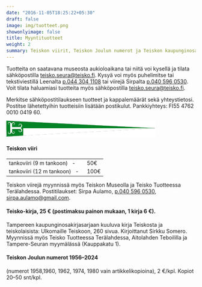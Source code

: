 ```yaml
---
date: "2016-11-05T18:25:22+05:30"
draft: false
image: img/tuotteet.png
showonlyimage: false
title: Myyntituotteet
weight: 2
summary: Teiskon viirit, Teiskon Joulun numerot ja Teiskon kaupunginosakirja Ulkomaille Teiskoon. Katso lisätiedot!
---
```


Tuotteita on saatavana museosta aukioloaikana tai niitä voi kysellä ja tilata sähköpostilla [teisko.seura@teisko.fi](mailto:teisko.seura@teisko.fi).
Kysyä voi myös puhelimitse tai tekstiviestillä Leenalta [p.044 304 1108](tel:0443041108) tai viirejä Sirpalta [p.040 596 0530](tel:0405960530).
Voit tilata haluamiasi tuotteita myös sähköpostilla [teisko.seura@teisko.fi](mailto:teisko.seura@teisko.fi).

Merkitse sähköpostitilaukseen tuotteet ja kappalemäärät sekä yhteystietosi.
Postitse lähetettyihin tuotteisiin lisätään postikulut.
Pankkiyhteys: FI55 4762 0010 0419 60.

![plot](../../img/viiri2.png)

#### Teiskon viiri

|               |       |
|-------------------------------|------------|
| tankoviiri (9 m  tankoon)   &nbsp; - | 50€    |
| tankoviiri (12 m  tankoon)   &nbsp; - &nbsp;  |  100€   |


Teiskon viirejä myynnissä myös Teiskon Museolla ja Teisko Tuotteessa Terälahdessa. Postitilaukset: Sirpa Aulamo, [p.040 596 0530](tel:0405960530), [sirpa.aulamo@gmail.com](mailto:sirpa.aulamo@gmail.com).

#### Teisko-kirja, 25 € (postimaksu painon mukaan, 1 kirja 6 €).
Tampereen kaupunginosakirjasarjaan kuuluva kirja Teiskosta ja teiskolaisista: Ulkomaille Teiskoon, 260 sivua. Kirjoittanut Sirkku Somero.
Myynnissä myös Teisko Tuotteessa Terälahdessa, Aitolahden Teboililla ja Tampere-Seuran myymälässä (Kauppakatu 1).

#### Teiskon Joulun numerot 1956–2024 

(numerot 1958,1960, 1962, 1974, 1980 vain artikkelikopioina), 2 €/kpl. Kopiot 20–50 snt/kpl.
